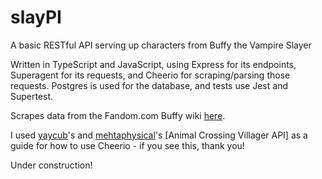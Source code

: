 # slayPI
A basic RESTful API serving up characters from Buffy the Vampire Slayer

Written in TypeScript and JavaScript, using Express for its endpoints, Superagent for its requests, and Cheerio for scraping/parsing those requests. Postgres is used for the database, and tests use Jest and Supertest.

Scrapes data from the Fandom.com Buffy wiki [here](https://buffy.fandom.com).

I used [yaycub](https://github.com/yaycub)'s and [mehtaphysical](https://github.com/mehtaphysical)'s [Animal Crossing Villager API] as a guide for how to use Cheerio - if you see this, thank you!

Under construction!